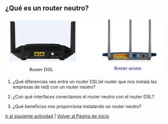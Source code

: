 ## ¿Qué es un router neutro?
![Reinicia la página para volver a cargar el imagen](imagen/router1.png)

1. ¿Qué diferencias ves entre un router DSL(el router que nos instala las empresas de red) con un router neutro?

2. ¿Con qué interfaces conectamos el router neutro con el router DSL?

3. ¿Qué beneficios nos proporciona instalando un router neutro?

[Ir al siguiente actividad](ActividadRQ5.2) | [Volver al Página de inicio](inicio)
